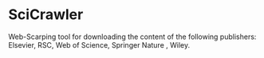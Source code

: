# SciCrawler
Web-Scarping tool for downloading the content of the following publishers: Elsevier, RSC, Web of Science, Springer Nature , Wiley.
